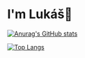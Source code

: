 # I'm Lukáš👋

[![Anurag's GitHub stats](https://github-readme-stats.vercel.app/api?username=luktur)](https://github.com/luktur/github-readme-stats)

[![Top Langs](https://github-readme-stats.vercel.app/api/top-langs/?username=luktur&count_private=true)](https://github.com/luktur/github-readme-stats)
